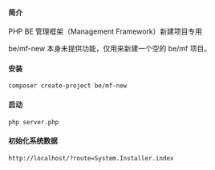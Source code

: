 #### 简介

PHP BE 管理框架（Management Framework）新建项目专用

be/mf-new 本身未提供功能，仅用来新建一个空的 be/mf 项目。




#### 安装

    composer create-project be/mf-new
    
    
#### 启动
    
    php server.php
        
        
#### 初始化系统数据
            
    http://localhost/?route=System.Installer.index